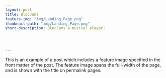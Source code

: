 ```yaml
---
layout: post
title: BlocJams
feature-img: "img/Landing_Page.png"
thumbnail-path: "img/Landing_Page.png"
short-description: BlocJams a musical player!




---
```

This is an example of a post which includes a feature image specified in the front matter of the post. The feature image spans the full-width of the page, and is shown with the title on permalink pages.
